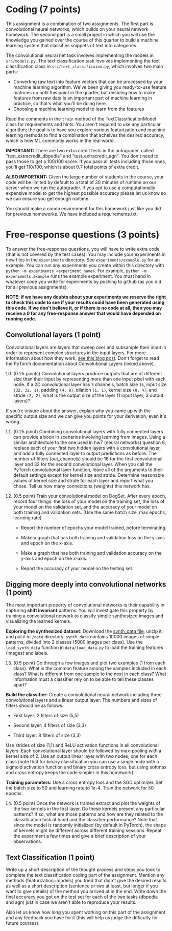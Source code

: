 # Coding (7 points)

This assignment is a combination of two assignments.  The first part is convolutional neural networks, which builds on your neural network homework.  The second part is a small project in which you will use the knowledge you gained over the course of this quarter to build a machine learning system that classifies snippets of text into categories.

The convolutional neural net task involves implementing the models in `src/models.py`.  The text classification task involves implementing the text classification class in `src/text_classificaion.py`, which involves two main parts:

- Converting raw text into feature vectors that can be processed by your machine learning algorithm.  We've been giving you ready-to-use feature matrices up until this point in the quarter, but deciding how to make features from raw data is an important part of machine learning in practice, so that's what you'll be doing here.
- Choosing a machine learning model to learn from the features

Read the comments in the `train` method of the TextClassificationModel class for requirements and hints.  You aren't required to use any particular algorithm; the goal is to have you explore various featurization and machine learning methods to find a combination that acheives the desired accuracy, which is how ML commonly works in the real world.

**IMPORTANT:** There are two extra credit tests in the autograder, called "test_extracredit_dbpedia" and "test_extracredit_agn".  You don't need to pass those to get a 100/100 score.  If you pass all tests including those ones, you'll get 110/100, which is about 0.7 total points of extra credit.

**ALSO IMPORTANT:** Given the large number of students in the course, your code will be limited by default to a total of 30 minutes of runtime on our server when we run the autograder.  If you opt to use a computationally expensive model to get the highest possible accuracy please let us know so we can ensure you get enough runtime.

You should make a conda environment for this homework just like you did for previous homeworks. We have included a requirements.txt.

# Free-response questions (3 points)

To answer the free-response questions, you will have to write extra code (that is not covered by the test cases). You may include your experiments in new files in the `experiments` directory. See `experiments/example.py` for an example. You can run any experiments you create within this directory with `python -m experiments.<experiment_name>`. For example, `python -m experiments.example` runs the example experiment. You must hand in whatever code you write for experiments by pushing to github (as you did for all previous assignments). 

**NOTE: if we have any doubts about your experiments we reserve the right to check this code to see if your results could have been generated using this code. If we don't believe it, or if there is no code at all, then you may receive a 0 for any free-response answer that would have depended on running code.**


## Convolutional layers (1 point)

Convolutional layers are layers that sweep over and subsample their input in order to represent complex structures in the input layers. For more information about how they work, [see this blog post](https://ujjwalkarn.me/2016/08/11/intuitive-explanation-convnets/). Don't forget to read the PyTorch documentation about Convolutional Layers (linked above).

10. (0.25 points) Convolutional layers produce outputs that are of different size than their input by representing more than one input pixel with each node. If a 2D convolutional layer has `3` channels, batch size `16`, input size `(32, 32, 1)`, padding `(4, 8)`, dilation `(1, 1)`, kernel size `(8, 4)`, and stride `(2, 2)`, what is the output size of the layer (1 input layer, 3 output layers)?

If you're unsure about the answer, explain why you came up with the specific output size and we can give you points for your derivation, even it's wrong.

11. (0.25 point) Combining convolutional layers with fully connected layers can provide a boon in scenarios involving learning from images. Using a similar architecture to the one used in hw7 (neural networks) question 8, replace each of your first two hidden layers with a convolutional layer, and add a fully connected layer to output predictions as before. The number of filters (out_channels) should be 16 for the first convolutional layer and 32 for the second convolutional layer. When you call the PyTorch convolutional layer function, leave all of the arguments to their default settings except for kernel size and stride. Determine reasonable values of kernel size and stride for each layer and report what you chose. Tell us how many connections (weights) this network has.


12. (0.5 point) Train your convolutional model on DogSet. After every epoch, record four things: the loss of your model on the training set, the loss of your model on the validation set, and the accuracy of your model on both training and validation sets. (Use the same batch size, max epochs, learning rate)

    * Report the number of epochs your model trained, before terminating.
  
    * Make a graph that has both training and validation loss on the y-axis and epoch on the x-axis.
  
    * Make a graph that has both training and validation accuracy on the y-axis and epoch on the x-axis. 

    * Report the accuracy of your model on the testing set.


## Digging more deeply into convolutional networks (1 point) ##

The most important property of convolutional networks is their capability in capturing **shift invariant** patterns. You will investigate this property by training a convolutional network to classify simple synthesized images and visualizing the learned kernels. 

**Exploring the synthesized dataset:** Download the [synth_data file](https://nucs349.github.io/data/synth_data.zip), unzip it, and put it in `/data` directory. `synth_data` contains 10000 images of simple patterns, divided into 2 classes (5000 images per class). Use the `load_synth_data` function in `data/load_data.py` to load the training features (images) and labels. 

13. (0.5 point) Go through a few images and plot two examples (1 from each class). What is the common feature among the samples included in each class? What is different from one sample to the next in each class? What information must a classifier rely on to be able to tell these classes apart?


**Build the classifier:** Create a convolutional neural network including three convolutional layers and a linear output layer. The numbers and sizes of filters should be as follows:

* First layer: 2 filters of size (5,5)

* Second layer: 4 filters of size (3,3)

* Third layer: 8 filters of size (3,3)

Use strides of size (1,1) and ReLU activation functions in all convolutional layers. Each convolutional layer should be followed by max-pooling with a kernel size of 2. Use an output linear layer with two nodes, one for each class (note that for binary classification you can use a single node with a sigmoid activation function and binary cross entropy loss, but using softmax and cross entropy keeps the code simpler in this homework).

**Training parameters:** Use a cross entropy loss and the SGD optimizer. Set the batch size to 50 and learning rate to 1e-4. Train the network for 50 epochs.   

14. (0.5 point) Once the network is trained extract and plot the weights of the two kernels in the first layer. Do these kernels present any particular patterns? If so, what are those patterns and how are they related to the classification task at hand and the classifier performance? Note that since the model is randomly initialized (by default in PyTorch), the shape of kernels might be different across different training sessions. Repeat the experiment a few times and give a brief description of your observations.


## Text Classification (1 point)

Write up a short description of the thought process and steps you took to complete the text classification coding part of the assignment.  Mention any methods (featurization+models) you tried that didn't give the desired results as well as a short description (sentence or two at least, but longer if you want to give details) of the method you arrived at in the end.  Write down the final accuracy you got on the test set for each of the two tasks (dbpedia and agn) just in case we aren't able to reproduce your results.

Also let us know how long you spent working on this part of the assignment and any feedback you have for it (this will help us judge the difficulty for future courses).
